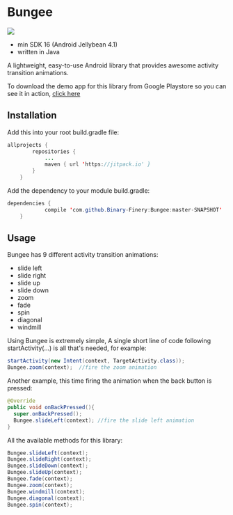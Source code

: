 # Bungee

[![](https://jitpack.io/v/Binary-Finery/Bungee.svg)](https://jitpack.io/#Binary-Finery/Bungee)

- min SDK 16 (Android Jellybean 4.1)
- written in Java

A lightweight, easy-to-use Android library that provides awesome activity transition animations.

To download the demo app for this library from Google Playstore so you can see it in action, [click here](https://play.google.com/store/apps/details?id=com.spencerstudios.bungeelibrarydemo)


## Installation

Add this into your root build.gradle file:

```java
allprojects {
		repositories {
			...
			maven { url 'https://jitpack.io' }
		}
	}
```

Add the dependency to your module build.gradle:

```java
dependencies {
	        compile 'com.github.Binary-Finery:Bungee:master-SNAPSHOT'
	}
```

## Usage

Bungee has 9 different activity transition animations:

- slide left
- slide right
- slide up
- slide down
- zoom
- fade
- spin
- diagonal
- windmill

Using Bungee is extremely simple, A single short line of code following startActivity(...) is all that's needed, for example:

```java
startActivity(new Intent(context, TargetActivity.class));
Bungee.zoom(context);  //fire the zoom animation
```

Another example, this time firing the animation when the back button is pressed:

```java
@Override
public void onBackPressed(){
  super.onBackPressed();
  Bungee.slideLeft(context); //fire the slide left animation
}
```
All the available methods for this library:

```java
Bungee.slideLeft(context); 
Bungee.slideRight(context); 
Bungee.slideDown(context);
Bungee.slideUp(context);
Bungee.fade(context);
Bungee.zoom(context);
Bungee.windmill(context);
Bungee.diagonal(context);
Bungee.spin(context);
```

